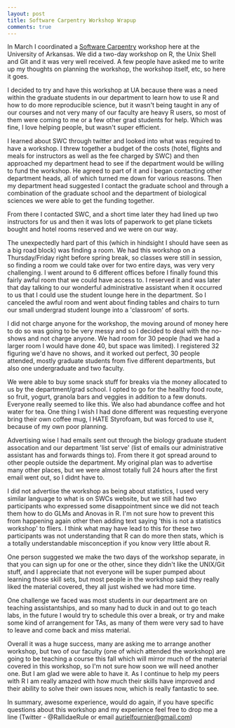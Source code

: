 ```yaml
---
layout: post
title: Software Carpentry Workshop Wrapup
comments: true
---
```

In March I coordinated a [Software Carpentry](software-carpentry.org) workshop here at the University of Arkansas. We did a two-day workshop on R, the Unix Shell and Git and it was very well received. A few people have asked me to write up my thoughts on planning the workshop, the workshop itself, etc, so here it goes. 

I decided to try and have this workshop at UA because there was a need within the graduate students in our department to learn how to use R and how to do more reproducible science, but it wasn't being taught in any of our courses and not very many of our faculty are heavy R users, so most of them were coming to me or a few other grad students for help. Which was fine, I love helping people, but wasn't super efficient. 

I learned about SWC through twitter and looked into what was required to have a workshop. I threw together a budget of the costs (hotel, flights and meals for instructors as well as the fee charged by SWC) and then approached my department head to see if the department would be willing to fund the workshop. He agreed to part of it and i began contacting other department heads, all of which turned me down for various reasons. Then my department head suggested I contact the graduate school and through a combination of the graduate school and the department of biological sciences we were able to get the funding together. 

From there I contacted SWC, and a short time later they had lined up two instructors for us and then it was lots of paperwork to get plane tickets bought and hotel rooms reserved and we were on our way. 

The unexpectedly hard part of this (which in hindsight I should have seen as a big road block) was finding a room. We had this workshop on a Thursday/Friday right before spring break, so classes were still in session, so finding a room we could take over for two entire days, was very very challenging. I went around to 6 different offices before I finally found this fairly awful room that we could have access to. I reserved it and was later that day talking to our wonderful administrative assistant when it occurred to us that I could use the student lounge here in the department. So I canceled the awful room and went about finding tables and chairs to turn our small undergrad student lounge into a 'classroom' of sorts. 

I did not charge anyone for the workshop, the moving around of money here to do so was going to be very messy and so I decided to deal with the no-shows and not charge anyone. We had room for 30 people (had we had a larger room I would have done 40, but space was limited). I registered 32 figuring we'd have no shows, and it worked out perfect, 30 people attended, mostly graduate students from five different departments, but also one undergraduate and two faculty. 

We were able to buy some snack stuff for breaks via the money allocated to us by the department/grad school. I opted to go for the healthy food route, so fruit, yogurt, granola bars and veggies in addition to a few donuts. Everyone really seemed to like this. We also had abundance coffee and hot water for tea. One thing I wish I had done different was requesting everyone bring their own coffee mug, I HATE Styrofoam, but was forced to use it, because of my own poor planning. 

Advertising wise I had emails sent out through the biology graduate student assocation and our department 'list serve' (list of emails our administrative assistant has and forwards things to). From there it got spread around to other people outside the department. My original plan was to advertise many other places, but we were almost totally full 24 hours after the first email went out, so I didnt have to. 

I did not advertise the workshop as being about statistics, I used very similar language to what is on SWCs website, but we still had two participants who expressed some disappointment since we did not teach them how to do GLMs and Anovas in R. I'm not sure how to prevent this from happening again other then adding text saying 'this is not a statistics workshop' to fliers. I think what may have lead to this for these two participants was not understanding that R can do more then stats, which is a totally understandable misconception if you know very little about R.

One person suggested we make the two days of the workshop separate, in that you can sign up for one or the other, since they didn't like the UNIX/Git stuff, and I appreciate that not everyone will be super pumped about learning those skill sets, but most people in the workshop said they really liked the material covered, they all just wished we had more time. 

One challenge we faced was most students in our department are on teaching assistantships, and so many had to duck in and out to go teach labs, in the future I would try to schedule this over a break, or try and make some kind of arrangement for TAs, as many of them were very sad to have to leave and come back and miss material. 

Overall it was a huge success, many are asking me to arrange another workshop, but two of our faculty (one of which attended the workshop) are going to be teaching a course this fall which will mirror much of the material covered in this workshop, so I'm not sure how soon we will need another one. But I am glad we were able to have it. As I continue to help my peers with R I am really amazed with how much their skills have improved and their ability to solve their own issues now, which is really fantastic to see. 

In summary, awesome experience, would do again, if you have specific questions about this workshop and my experience feel free to drop me a line (Twitter - @RallidaeRule or email aurielfournier@gmail.com)


